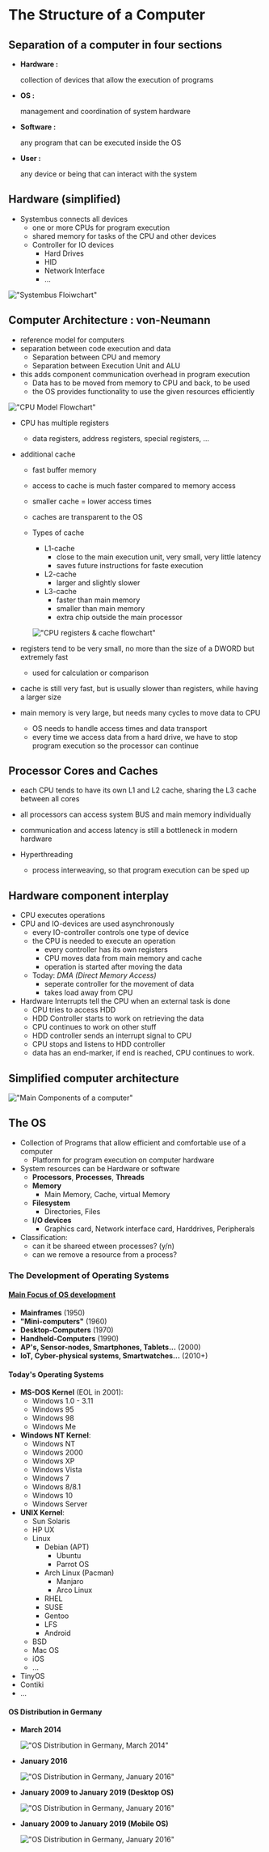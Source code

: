 # The Structure of a Computer

## Separation of a computer in four sections

- **Hardware :**

    collection of devices that allow the execution of programs

- **OS :**

    management and coordination of system hardware

- **Software :**

    any program that can be executed inside the OS

- **User :**

    any device or being that can interact with the system

## Hardware (simplified)

- Systembus connects all devices
  - one or more CPUs for program execution
  - shared memory for tasks of the CPU and other devices
  - Controller for IO devices
    - Hard Drives
    - HID
    - Network Interface
    - ...

!["Systembus Floiwchart"](images/BUS_Systembus-Flowchart.jpg)

## Computer Architecture : von-Neumann

- reference model for computers
- separation between code execution and data
  - Separation between CPU and memory
  - Separation between Execution Unit and ALU
- this adds component communication overhead in program execution
  - Data has to be moved from memory to CPU and back, to be used
  - the OS provides functionality to use the given resources efficiently

!["CPU Model Flowchart"](images/CPU_model-flowchart.jpg)

- CPU has multiple registers
  - data registers, address registers, special registers, ...
- additional cache
  - fast buffer memory
  - access to cache is much faster compared to memory access
  - smaller cache = lower access times
  - caches are transparent to the OS
  - Types of cache
    - L1-cache
      - close to the main execution unit, very small, very little latency
      - saves future instructions for faste execution
    - L2-cache
      - larger and slightly slower
    - L3-cache
      - faster than main memory
      - smaller than main memory
      - extra chip outside the main processor

    !["CPU registers & cache flowchart"](images/CPU_registers-and-memory.jpg)

- registers tend to be very small, no more than the size of a DWORD but extremely fast
  - used for calculation or comparison
- cache is still very fast, but is usually slower than registers, while having a larger size
- main memory is very large, but needs many cycles to move data to CPU
  - OS needs to handle access times and data transport
  - every time we access data from a hard drive, we have to stop program execution so the processor can continue

## Processor Cores and Caches

- each CPU tends to have its own L1 and L2 cache, sharing the L3 cache between all cores
- all processors can access system BUS and main memory individually
- communication and access latency is still a bottleneck in modern hardware

- Hyperthreading
  - process interweaving, so that program execution can be sped up

## Hardware component interplay

- CPU executes operations
- CPU and IO-devices are used asynchronously
  - every IO-controller controls one type of device
  - the CPU is needed to execute an operation
    - every controller has its own registers
    - CPU moves data from main memory and cache
    - operation is started after moving the data
  - Today: _DMA (Direct Memory Access)_
    - seperate controller for the movement of data
    - takes load away from CPU
- Hardware Interrupts tell the CPU when an external task is done
  - CPU tries to access HDD
  - HDD Controller starts to work on retrieving the data
  - CPU continues to work on other stuff
  - HDD controller sends an interrupt signal to CPU
  - CPU stops and listens to HDD controller
  - data has an end-marker, if end is reached, CPU continues to work.

## Simplified computer architecture

!["Main Components of a computer"](images/Computer_Arch_Simplified.jpg)

## The OS

- Collection of Programs that allow efficient and comfortable use of a computer
  - Platform for program execution on computer hardware
- System resources can be Hardware or software
  - **Processors**, **Processes**, **Threads**
  - **Memory**
    - Main Memory, Cache, virtual Memory
  - **Filesystem**
    - Directories, Files
  - **I/O devices**
    - Graphics card, Network interface card, Harddrives, Peripherals
- Classification:
  - can it be shareed etween processes? (y/n)
  - can we remove a resource from a process?

### The Development of Operating Systems

#### [Main Focus of OS development](https://en.wikipedia.org/wiki/Timeline_of_operating_systems)

- **Mainframes** (1950)
- **"Mini-computers"** (1960)
- **Desktop-Computers** (1970)
- **Handheld-Computers** (1990)
- **AP's, Sensor-nodes, Smartphones, Tablets...** (2000)
- **IoT, Cyber-physical systems, Smartwatches...** (2010+)

#### Today's Operating Systems

- **MS-DOS Kernel** (EOL in 2001):
  - Windows 1.0 - 3.11
  - Windows 95
  - Windows 98
  - Windows Me
- **Windows NT Kernel**:
  - Windows NT
  - Windows 2000
  - Windows XP
  - Windows Vista
  - Windows 7
  - Windows 8/8.1
  - Windows 10
  - Windows Server
- **UNIX Kernel**:
  - Sun Solaris
  - HP UX
  - Linux
    - Debian (APT)
      - Ubuntu
      - Parrot OS
    - Arch Linux (Pacman)
      - Manjaro
      - Arco Linux
    - RHEL
    - SUSE
    - Gentoo
    - LFS
    - Android
  - BSD
  - Mac OS
  - iOS
  - ...
- TinyOS
- Contiki
- ...

#### OS Distribution in Germany

- **March 2014**
  
  !["OS Distribution in Germany, March 2014"](images/os_dist_g_2014.png)
- **January 2016**
  
  !["OS Distribution in Germany, January 2016"](images/os_dist_g_2016.png)

- **January 2009 to January 2019 (Desktop OS)**
  
  !["OS Distribution in Germany, January 2016"](images/os_dist_d_2009-2019.png)

- **January 2009 to January 2019 (Mobile OS)**
  
  !["OS Distribution in Germany, January 2016"](images/os_dist_m_2009-2019.png)
